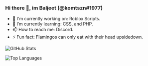 ### Hi there 👋, im Baljeet (@komtszn#1977)

- 🔭 I'm currently working on: Roblox Scripts.
- 🌱 I’m currently learning: CSS, and PHP.
- 📫 How to reach me: Discord.
- ⚡ Fun fact: Flamingos can only eat with their head upsidedown.

![GitHub Stats](https://github-readme-stats.vercel.app/api?username=kazion1337&show_icons=true&theme=merko)

![Top Languages](https://github-readme-stats.vercel.app/api/top-langs/?username=3xq&theme=merko)
